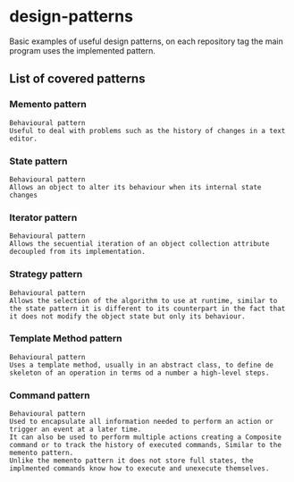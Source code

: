 # design-patterns
Basic examples of useful design patterns, on each repository tag the main program
uses the implemented pattern.

## List of covered patterns

### Memento pattern
    Behavioural pattern
    Useful to deal with problems such as the history of changes in a text editor.
    
### State pattern
    Behavioural pattern
    Allows an object to alter its behaviour when its internal state changes

### Iterator pattern
    Behavioural pattern
    Allows the secuential iteration of an object collection attribute decoupled from its implementation.
    
### Strategy pattern
    Behavioural pattern
    Allows the selection of the algorithm to use at runtime, similar to the state pattern it is different to its counterpart in the fact that it does not modify the object state but only its behaviour.

### Template Method pattern
    Behavioural pattern
    Uses a template method, usually in an abstract class, to define de skeleton of an operation in terms od a number a high-level steps.
    
### Command pattern
    Behavioural pattern
    Used to encapsulate all information needed to perform an action or trigger an event at a later time. 
    It can also be used to perform multiple actions creating a Composite command or to track the history of executed commands, Similar to the memento pattern.
    Unlike the memento pattern it does not store full states, the implmented commands know how to execute and unexecute themselves.